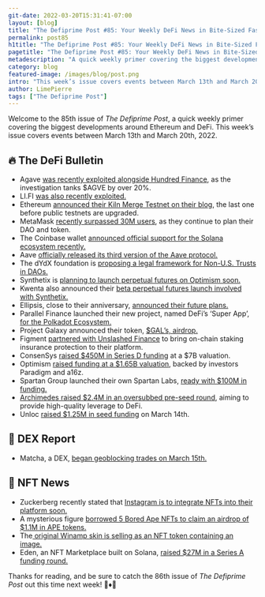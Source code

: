 ```yaml
---
git-date: 2022-03-20T15:31:41-07:00
layout: [blog]
title: "The Defiprime Post #85: Your Weekly DeFi News in Bite-Sized Fashion"
permalink: post85
h1title: "The Defiprime Post #85: Your Weekly DeFi News in Bite-Sized Fashion"
pagetitle: "The Defiprime Post #85: Your Weekly DeFi News in Bite-Sized Fashion"
metadescription: "A quick weekly primer covering the biggest developments around Ethereum and DeFi. This week’s issue covers events between March 13th and March 20th, 2022"
category: blog
featured-image: /images/blog/post.png
intro: "This week’s issue covers events between March 13th and March 20th, 2022"
author: LimePierre
tags: ["The Defiprime Post"]
---
```


Welcome to the 85th issue of _The Defiprime Post_, a quick weekly primer covering the biggest developments around Ethereum and DeFi. This week’s issue covers events between March 13th and March 20th, 2022.


## 🔥 The DeFi Bulletin

* Agave [was recently exploited alongside Hundred Finance](https://www.coindesk.com/business/2022/03/15/defi-lending-protocol-agave-plunges-over-20-amid-exploit-investigation/), as the investigation tanks $AGVE by over 20%.
* LI.FI [was also recently exploited.](https://twitter.com/lifiprotocol/status/1505545992183111681)
* Ethereum [announced their Kiln Merge Testnet on their blog](https://blog.ethereum.org/2022/03/14/kiln-merge-testnet/), the last one before public testnets are upgraded.
* MetaMask [recently surpassed 30M users](https://decrypt.co/95039/metamask-consensys-30-million-users), as they continue to plan their DAO and token. 
* The Coinbase wallet [announced official support for the Solana ecosystem recently. ](https://blog.coinbase.com/coinbase-wallet-introduces-support-for-the-solana-ecosystem-92373de55cdc)
* Aave [officially released its third version of the Aave protocol.](https://aave.mirror.xyz/2TnHYHQRnNhSG56Y4CcssulFArSVqrFbmAdYfU7Kxp0?s=09) 
* The dYdX foundation is [proposing a legal framework for Non-U.S. Trusts in DAOs.](https://dydx.foundation/blog/en/legal-framework-non-us-trusts-in-daos) 
* Synthetix is [planning to launch perpetual futures on Optimism soon. ](https://blog.synthetix.io/synthetix-perpetual-futures/)
* Kwenta also announced their [beta perpetual futures launch involved with Synthetix. ](https://blog.kwenta.io/futures-beta/)
* Ellipsis, close to their anniversary, [announced their future plans.](https://ellipsisfinance.medium.com/a-new-ellipsis-97353377b2b9) 
* Parallel Finance launched their new project, named DeFi’s ‘Super App’, [for the Polkadot Ecosystem. ](https://www.coindesk.com/tech/2022/03/18/parallel-finance-launches-defi-super-app-for-polkadot-crypto-ecosystem/)
* Project Galaxy announced their token, [$GAL’s, airdrop. ](https://blog.galaxy.eco/gal-early-adopters-rewards-9718455d936c)
* Figment [partnered with Unslashed Finance](https://www.figment.io/resources/figment-and-unslashed-insurance-protection) to bring on-chain staking insurance protection to their platform. 
* ConsenSys [raised $450M in Series D funding](https://www.coindesk.com/business/2022/03/15/450m-raise-values-ethereum-builder-consensys-at-7b-as-metamask-tops-30m-users) at a $7B valuation. 
* Optimism [raised funding at a $1.65B valuation](https://techcrunch.com/2022/03/17/paradigm-and-a16z-back-ethereum-scaling-startup-optimism-at-1-65b-valuation/), backed by investors Paradigm and a16z. 
* Spartan Group launched their own Spartan Labs, [ready with $100M in funding. ](https://medium.com/@melodyhe/spartan-group-launches-spartan-labs-with-100m-in-funding-to-build-with-portfolio-companies-and-d19a1df2d45b)
* [Archimedes raised $2.4M in an oversubbed pre-seed round](https://medium.com/@Archimedes_Team/archimedes-raises-2-4m-in-an-oversubscribed-pre-seed-round-to-bring-high-quality-leverage-to-defi-6538a37aba04), aiming to provide high-quality leverage to DeFi. 
* Unloc [raised $1.25M in seed funding](https://unlocnft.medium.com/unloc-raises-1-25m-to-develop-financial-solutions-around-nfts-303657c964bf) on March 14th. 


## 💱 DEX Report

* Matcha, a DEX, [began geoblocking trades on March 15th. ](https://www.theblockcrypto.com/linked/137962/dex-aggregator-matcha-geoblocks-trades-from-russia)


## 💎 NFT News

* Zuckerberg recently stated that [Instagram is to integrate NFTs into their platform soon.](https://www.coindesk.com/business/2022/03/15/mark-zuckerberg-says-nfts-are-coming-soon-to-instagram/) 
* A mysterious figure [borrowed 5 Bored Ape NFTs to claim an airdrop of $1.1M in APE tokens. ](https://www.theblockcrypto.com/post/138410/someone-borrowed-5-bored-apes-to-claim-1-1-million-of-ape-tokens?utm_source=twitter&utm_medium=social&s=09)
* The[ original Winamp skin is selling as an NFT token containing an image.](https://www.theverge.com/2022/3/16/22981109/winamp-music-player-original-skin-sale-nft-crypto-opensea-auction) 
* Eden, an NFT Marketplace built on Solana, [raised $27M in a Series A funding round.](https://www.coindesk.com/business/2022/03/14/solana-based-nft-marketplace-magic-eden-raises-27m-series-a/)  

Thanks for reading, and be sure to catch the 86th issue of _The Defiprime Post_ out this time next week! 👋♦️👋